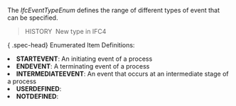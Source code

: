 The _IfcEventTypeEnum_ defines the range of different types of event that can be specified.

> HISTORY&nbsp; New type in IFC4

{ .spec-head}
Enumerated Item Definitions:

<lu>
<li><b>STARTEVENT</b>: An initiating event of a process</li>
<li><b>ENDEVENT</b>: A terminating event of a process</li>
<li><b>INTERMEDIATEEVENT</b>: An event that occurs at an intermediate stage of a process</li>
<li><b>USERDEFINED</b>:</li>
<li><b>NOTDEFINED</b>:</li>
    </lu>